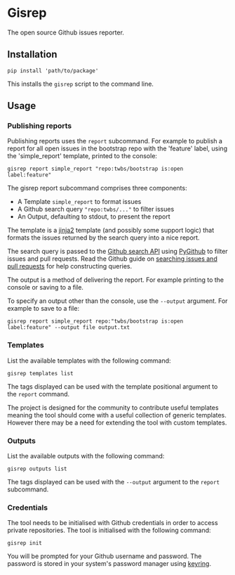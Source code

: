# Gisrep

The open source Github issues reporter.

## Installation

```
pip install 'path/to/package'
```

This installs the `gisrep` script to the command line. 

## Usage

### Publishing reports

Publishing reports uses the `report` subcommand. For example to publish a report for all open issues in the bootstrap repo with the 'feature' label, using the 'simple_report' template, printed to the console:

```
gisrep report simple_report "repo:twbs/bootstrap is:open label:feature"
```

The gisrep report subcommand comprises three components:

- A Template `simple_report` to format issues
- A Github search query `"repo:twbs/..."` to filter issues
- An Output, defaulting to stdout, to present the report 

The template is a [jinja2](http://jinja.pocoo.org/docs/2.9/) template (and possibly some support logic) that formats the issues returned by the search query into a nice report.

The search query is passed to the [Github search API](https://developer.github.com/v3/search/#search-issues) using [PyGithub](https://github.com/PyGithub/PyGithub) to filter issues and pull requests. Read the Github guide on [searching issues and pull requests](https://help.github.com/articles/searching-issues-and-pull-requests/) for help constructing queries.

The output is a method of delivering the report. For example printing to the console or saving to a file.

To specify an output other than the console, use the `--output` argument. For example to save to a file:

```
gisrep report simple_report repo:"twbs/bootstrap is:open label:feature" --output file output.txt
```

### Templates

List the available templates with the following command:

```
gisrep templates list
```

The tags displayed can be used with the template positional argument to the `report` command.

The project is designed for the community to contribute useful templates meaning the tool should come with a useful collection of generic templates. However there may be a need for extending the tool with custom templates.

### Outputs

List the available outputs with the following command:

```
gisrep outputs list
```

The tags displayed can be used with the `--output` argument to the `report` subcommand.

### Credentials

The tool needs to be initialised with Github credentials in order to access private repositories. The tool is initialised with the following command:

```
gisrep init
```

You will be prompted for your Github username and password. The password is stored in your system's password manager using [keyring](https://pypi.python.org/pypi/keyring).
